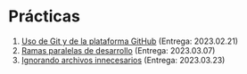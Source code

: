 # Prácticas

1. [Uso de Git y de la plataforma GitHub](./1/README.md) (Entrega: 2023.02.21)
2. [Ramas paralelas de desarrollo](./2/README.md) (Entrega: 2023.03.07)
3. [Ignorando archivos innecesarios](./3/README.md) (Entrega: 2023.03.23) 
